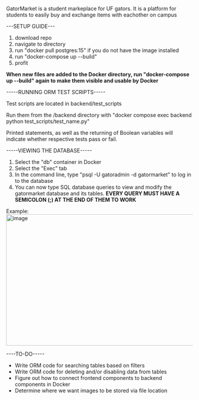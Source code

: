 GatorMarket is a student markeplace for UF gators. It is a platform for students to easily buy and exchange items with eachother on campus 


---SETUP GUIDE---
1. download repo
2. navigate to directory
3. run "docker pull postgres:15" if you do not have the image installed
5. run "docker-compose up --build"
6. profit

**When new files are added to the Docker directory, run "docker-compose up --build" again to make them visible and usable by Docker**



-----RUNNING ORM TEST SCRIPTS-----

Test scripts are located in backend/test_scripts

Run them from the /backend directory with "docker compose exec backend python test_scripts/test_name.py"

Printed statements, as well as the returning of Boolean variables will indicate whether respective tests pass or fail.


-----VIEWING THE DATABASE-----
1. Select the "db" container in Docker
2. Select the "Exec" tab
3. In the command line, type "psql -U gatoradmin -d gatormarket" to log in to the database
4. You can now type SQL database queries to view and modify the gatormarket database and its tables. **EVERY QUERY MUST HAVE A SEMICOLON (;) AT THE END OF THEM TO WORK**

Example:
<img width="1063" height="355" alt="image" src="https://github.com/user-attachments/assets/99c813e0-d290-4dc7-a220-eddbab12df04" />



----TO-DO-----
* Write ORM code for searching tables based on filters
* Write ORM code for deleting and/or disabling data from tables
* Figure out how to connect frontend components to backend components in Docker
* Determine where we want images to be stored via file location
